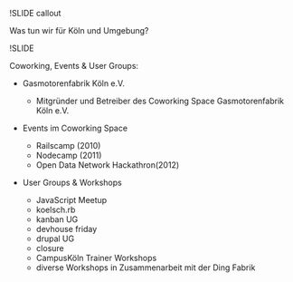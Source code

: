 !SLIDE callout

Was tun wir für Köln und Umgebung?

!SLIDE

Coworking, Events & User Groups:

* Gasmotorenfabrik Köln e.V.
  * Mitgründer und Betreiber des Coworking Space Gasmotorenfabrik Köln e.V.

* Events im Coworking Space
  * Railscamp (2010)
  * Nodecamp (2011)
  * Open Data Network Hackathron(2012)


* User Groups & Workshops
  * JavaScript Meetup
  * koelsch.rb
  * kanban UG
  * devhouse friday
  * drupal UG
  * closure 
  * CampusKöln Trainer Workshops
  * diverse Workshops in Zusammenarbeit mit der Ding Fabrik 